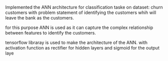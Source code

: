 Implemented the ANN architecture for classification taske on dataset: churn customers with problem statement of identifying the customers whih will leave the bank as the customers.

for this purpose ANN is used as it can capture the complex relationship between features to identify the customers.

tensorflow libraray is used to make the architecture of the ANN. with activation function as rectifier for hidden layers and sigmoid for the output laye
